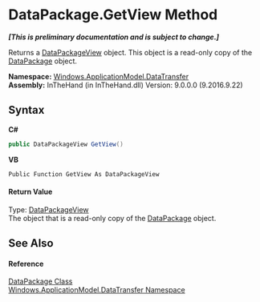 # DataPackage.GetView Method 
 _**\[This is preliminary documentation and is subject to change.\]**_

Returns a <a href="T_Windows_ApplicationModel_DataTransfer_DataPackageView">DataPackageView</a> object. This object is a read-only copy of the <a href="T_Windows_ApplicationModel_DataTransfer_DataPackage">DataPackage</a> object.

**Namespace:**&nbsp;<a href="N_Windows_ApplicationModel_DataTransfer">Windows.ApplicationModel.DataTransfer</a><br />**Assembly:**&nbsp;InTheHand (in InTheHand.dll) Version: 9.0.0.0 (9.2016.9.22)

## Syntax

**C#**<br />
``` C#
public DataPackageView GetView()
```

**VB**<br />
``` VB
Public Function GetView As DataPackageView
```


#### Return Value
Type: <a href="T_Windows_ApplicationModel_DataTransfer_DataPackageView">DataPackageView</a><br />The object that is a read-only copy of the <a href="T_Windows_ApplicationModel_DataTransfer_DataPackage">DataPackage</a> object.

## See Also


#### Reference
<a href="T_Windows_ApplicationModel_DataTransfer_DataPackage">DataPackage Class</a><br /><a href="N_Windows_ApplicationModel_DataTransfer">Windows.ApplicationModel.DataTransfer Namespace</a><br />